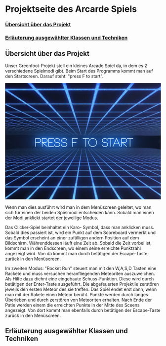 # Projektseite des Arcarde Spiels

### [Übersicht über das Projekt](#1)
### [Erläuterung ausgewählter Klassen und Techniken](#2)



## Übersicht über das Projekt<a name="1"></a> 

Unser Greenfoot-Projekt stell ein kleines Arcade Spiel da, in dem es 2 verschiedene Spielmodi gibt.
Beim Start des Programms kommt man auf den Startscreen. Darauf steht: "press F to start". 

![bsp Press F to start](Screenshots/StartScreen.PNG)

Wenn man dies ausführt wird man in dem Menüscreen geleitet, wo man sich für einen der beiden Spielmodi entscheiden kann. Sobald man einen der Modi anklickt startet der jeweilige Modus. 

Das Clicker-Spiel beinhaltet ein Karo- Symbol, dass man anklicken muss. Sobald dies passiert ist, wird ein Punkt auf dem Scoreboard vermerkt und das Symbol  erscheint an einer zufälligen andern Position auf dem Bildschirm. Währenddessen läuft eine Zeit ab. Sobald die Zeit vorbei ist, kommt man in den Endscreen, wo einem seine erreichte Punktzahl angezeigt wird. Von da kommt man durch betätigen der Escape-Taste zurück in den Menüscreen. 

Im zweiten Modus: "Rocket Run" steuert man mit den W,A,S,D Tasten eine Rackete und muss versuchen heranfliegenden Meteoriten auszuweichen. Als Hilfe dazu diehnt eine eingebaute Schuss-Funktion. Diese wird durch betätigen der Enter-Taste ausgeführt. Die abgefeuerten Projektile zerstören jeweils den ersten Meteor des sie treffen. Das Spiel endet erst dann, wenn man mit der Rakete einen Meteor berüht. Punkte werden durch langes Überleben und durch zerstören von Meteoriten erhalten. Nach Ende der Patie werden einem die erreichten Punkte in der Mitte des Sceens angezeigt. Von dort kommt man ebenfalls durch betätigen der Escape-Taste zurück in den Menüscreen.



## Erläuterung ausgewählter Klassen und Techniken<a name="2"></a>

